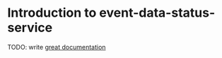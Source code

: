# Introduction to event-data-status-service

TODO: write [great documentation](http://jacobian.org/writing/what-to-write/)
